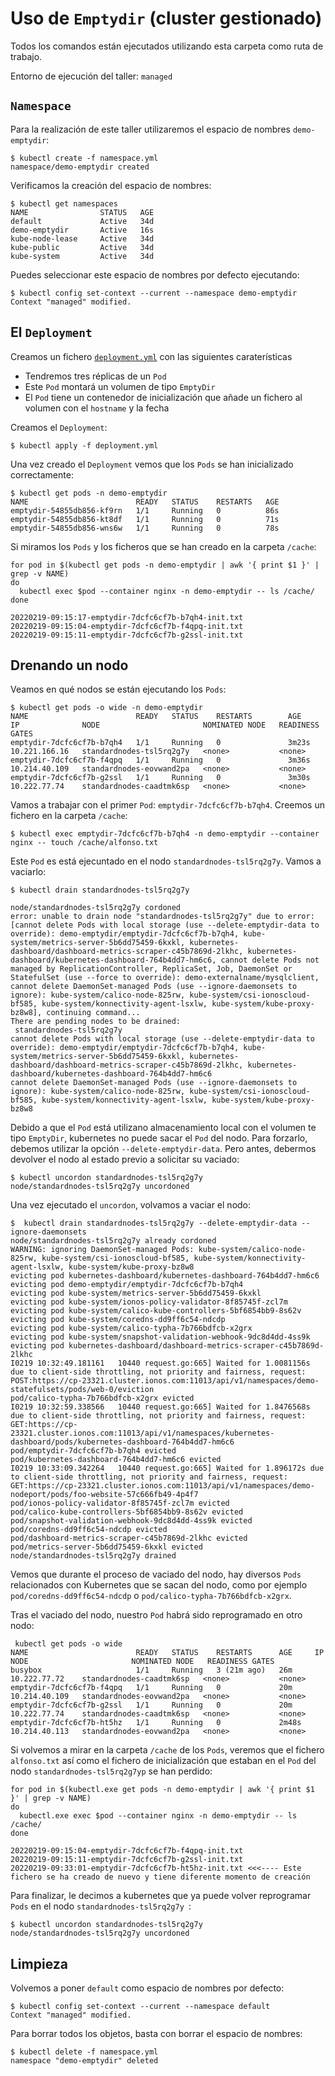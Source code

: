 # Uso de `Emptydir` (cluster gestionado)

Todos los comandos están ejecutados utilizando esta carpeta como ruta de trabajo.

Entorno de ejecución del taller: `managed`


## `Namespace`

Para la realización de este taller utilizaremos el espacio de nombres `demo-emptydir`:

```shell
$ kubectl create -f namespace.yml
namespace/demo-emptydir created
```

Verificamos la creación del espacio de nombres:

```shell
$ kubectl get namespaces
NAME                STATUS   AGE
default             Active   34d
demo-emptydir       Active   16s
kube-node-lease     Active   34d
kube-public         Active   34d
kube-system         Active   34d
```

Puedes seleccionar este espacio de nombres por defecto ejecutando:

```shell
$ kubectl config set-context --current --namespace demo-emptydir
Context "managed" modified.
```

## El `Deployment`

Creamos un fichero [`deployment.yml`](./deployment.yml) con las siguientes caraterísticas
* Tendremos tres réplicas de un `Pod`
* Este `Pod` montará un volumen de tipo `EmptyDir`
* El `Pod` tiene un contenedor de inicialización que añade un fichero al volumen
  con el `hostname` y la fecha

Creamos el `Deployment`:

```shell
$ kubectl apply -f deployment.yml
```

Una vez creado el `Deployment` vemos que los `Pods` se han inicializado correctamente:

```shell
$ kubectl get pods -n demo-emptydir
NAME                        READY   STATUS    RESTARTS   AGE
emptydir-54855db856-kf9rn   1/1     Running   0          86s
emptydir-54855db856-kt8df   1/1     Running   0          71s
emptydir-54855db856-wns6w   1/1     Running   0          78s
```

Si miramos los `Pods` y los ficheros que se han creado en la carpeta `/cache`:

```shell
for pod in $(kubectl get pods -n demo-emptydir | awk '{ print $1 }' | grep -v NAME)
do 
  kubectl exec $pod --container nginx -n demo-emptydir -- ls /cache/
done

20220219-09:15:17-emptydir-7dcfc6cf7b-b7qh4-init.txt
20220219-09:15:04-emptydir-7dcfc6cf7b-f4qpq-init.txt
20220219-09:15:11-emptydir-7dcfc6cf7b-g2ssl-init.txt
```

## Drenando un nodo

Veamos en qué nodos se están ejecutando los `Pods`:

```shell
$ kubectl get pods -o wide -n demo-emptydir
NAME                        READY   STATUS    RESTARTS        AGE     IP              NODE                       NOMINATED NODE   READINESS GATES
emptydir-7dcfc6cf7b-b7qh4   1/1     Running   0               3m23s   10.221.166.16   standardnodes-tsl5rq2g7y   <none>           <none>
emptydir-7dcfc6cf7b-f4qpq   1/1     Running   0               3m36s   10.214.40.109   standardnodes-eovwand2pa   <none>           <none>
emptydir-7dcfc6cf7b-g2ssl   1/1     Running   0               3m30s   10.222.77.74    standardnodes-caadtmk6sp   <none>           <none>
```

Vamos a trabajar con el primer `Pod`: `emptydir-7dcfc6cf7b-b7qh4`. Creemos un fichero en la carpeta `/cache`:

```shell
$ kubectl exec emptydir-7dcfc6cf7b-b7qh4 -n demo-emptydir --container nginx -- touch /cache/alfonso.txt
```

Este `Pod` es está ejecuntado en el nodo `standardnodes-tsl5rq2g7y`. Vamos a vaciarlo:

```shell
$ kubectl drain standardnodes-tsl5rq2g7y

node/standardnodes-tsl5rq2g7y cordoned
error: unable to drain node "standardnodes-tsl5rq2g7y" due to error:[cannot delete Pods with local storage (use --delete-emptydir-data to override): demo-emptydir/emptydir-7dcfc6cf7b-b7qh4, kube-system/metrics-server-5b6dd75459-6kxkl, kubernetes-dashboard/dashboard-metrics-scraper-c45b7869d-2lkhc, kubernetes-dashboard/kubernetes-dashboard-764b4dd7-hm6c6, cannot delete Pods not managed by ReplicationController, ReplicaSet, Job, DaemonSet or StatefulSet (use --force to override): demo-externalname/mysqlclient, cannot delete DaemonSet-managed Pods (use --ignore-daemonsets to ignore): kube-system/calico-node-825rw, kube-system/csi-ionoscloud-bf585, kube-system/konnectivity-agent-lsxlw, kube-system/kube-proxy-bz8w8], continuing command...
There are pending nodes to be drained:
 standardnodes-tsl5rq2g7y
cannot delete Pods with local storage (use --delete-emptydir-data to override): demo-emptydir/emptydir-7dcfc6cf7b-b7qh4, kube-system/metrics-server-5b6dd75459-6kxkl, kubernetes-dashboard/dashboard-metrics-scraper-c45b7869d-2lkhc, kubernetes-dashboard/kubernetes-dashboard-764b4dd7-hm6c6
cannot delete DaemonSet-managed Pods (use --ignore-daemonsets to ignore): kube-system/calico-node-825rw, kube-system/csi-ionoscloud-bf585, kube-system/konnectivity-agent-lsxlw, kube-system/kube-proxy-bz8w8
```

Debido a que el `Pod` está utilizano almacenamiento local con el volumen te tipo `EmptyDir`, kubernetes
no puede sacar el `Pod` del nodo. Para forzarlo, debemos utilizar la opción `--delete-emptydir-data`. Pero antes,
debermos devolver el nodo al estado previo a solicitar su vaciado:

```shell
$ kubectl uncordon standardnodes-tsl5rq2g7y  
node/standardnodes-tsl5rq2g7y uncordoned
```

Una vez ejecutado el `uncordon`, volvamos a vaciar el nodo:

```shell
$  kubectl drain standardnodes-tsl5rq2g7y --delete-emptydir-data --ignore-daemonsets
node/standardnodes-tsl5rq2g7y already cordoned
WARNING: ignoring DaemonSet-managed Pods: kube-system/calico-node-825rw, kube-system/csi-ionoscloud-bf585, kube-system/konnectivity-agent-lsxlw, kube-system/kube-proxy-bz8w8
evicting pod kubernetes-dashboard/kubernetes-dashboard-764b4dd7-hm6c6
evicting pod demo-emptydir/emptydir-7dcfc6cf7b-b7qh4
evicting pod kube-system/metrics-server-5b6dd75459-6kxkl
evicting pod kube-system/ionos-policy-validator-8f85745f-zcl7m
evicting pod kube-system/calico-kube-controllers-5bf6854bb9-8s62v
evicting pod kube-system/coredns-dd9ff6c54-ndcdp
evicting pod kube-system/calico-typha-7b766bdfcb-x2grx
evicting pod kube-system/snapshot-validation-webhook-9dc8d4dd-4ss9k
evicting pod kubernetes-dashboard/dashboard-metrics-scraper-c45b7869d-2lkhc
I0219 10:32:49.181161   10440 request.go:665] Waited for 1.0081156s due to client-side throttling, not priority and fairness, request: POST:https://cp-23321.cluster.ionos.com:11013/api/v1/namespaces/demo-statefulsets/pods/web-0/eviction
pod/calico-typha-7b766bdfcb-x2grx evicted
I0219 10:32:59.338566   10440 request.go:665] Waited for 1.8476568s due to client-side throttling, not priority and fairness, request: GET:https://cp-23321.cluster.ionos.com:11013/api/v1/namespaces/kubernetes-dashboard/pods/kubernetes-dashboard-764b4dd7-hm6c6
pod/emptydir-7dcfc6cf7b-b7qh4 evicted
pod/kubernetes-dashboard-764b4dd7-hm6c6 evicted
I0219 10:33:09.342264   10440 request.go:665] Waited for 1.896172s due to client-side throttling, not priority and fairness, request: GET:https://cp-23321.cluster.ionos.com:11013/api/v1/namespaces/demo-nodeport/pods/foo-website-57c666fb49-4p4f7
pod/ionos-policy-validator-8f85745f-zcl7m evicted
pod/calico-kube-controllers-5bf6854bb9-8s62v evicted
pod/snapshot-validation-webhook-9dc8d4dd-4ss9k evicted
pod/coredns-dd9ff6c54-ndcdp evicted
pod/dashboard-metrics-scraper-c45b7869d-2lkhc evicted
pod/metrics-server-5b6dd75459-6kxkl evicted
node/standardnodes-tsl5rq2g7y drained
```

Vemos que durante el proceso de vaciado del nodo, hay diversos `Pods` relacionados con Kubernetes 
que se sacan del nodo, como por ejemplo `pod/coredns-dd9ff6c54-ndcdp` o `pod/calico-typha-7b766bdfcb-x2grx`.

Tras el vaciado del nodo, nuestro `Pod` habrá sido reprogramado en otro nodo:

```shell
 kubectl get pods -o wide                  
NAME                        READY   STATUS    RESTARTS      AGE     IP              NODE                       NOMINATED NODE   READINESS GATES
busybox                     1/1     Running   3 (21m ago)   26m     10.222.77.72    standardnodes-caadtmk6sp   <none>           <none>
emptydir-7dcfc6cf7b-f4qpq   1/1     Running   0             20m     10.214.40.109   standardnodes-eovwand2pa   <none>           <none>
emptydir-7dcfc6cf7b-g2ssl   1/1     Running   0             20m     10.222.77.74    standardnodes-caadtmk6sp   <none>           <none>
emptydir-7dcfc6cf7b-ht5hz   1/1     Running   0             2m48s   10.214.40.113   standardnodes-eovwand2pa   <none>           <none>
```

Si volvemos a mirar en la carpeta `/cache` de los `Pods`, veremos que el fichero `alfonso.txt` así como el fichero
de inicialización que estaban en el `Pod` del nodo `standardnodes-tsl5rq2g7yp` se han perdido:

```shell
for pod in $(kubectl.exe get pods -n demo-emptydir | awk '{ print $1 }' | grep -v NAME)
do 
  kubectl.exe exec $pod --container nginx -n demo-emptydir -- ls /cache/
done

20220219-09:15:04-emptydir-7dcfc6cf7b-f4qpq-init.txt
20220219-09:15:11-emptydir-7dcfc6cf7b-g2ssl-init.txt
20220219-09:33:01-emptydir-7dcfc6cf7b-ht5hz-init.txt <<<---- Este fichero se ha creado de nuevo y tiene diferente momento de creación
```

Para finalizar, le decimos a kubernetes que ya puede volver reprogramar `Pods` en el nodo `standardnodes-tsl5rq2g7y `:

```shell
$ kubectl uncordon standardnodes-tsl5rq2g7y 
node/standardnodes-tsl5rq2g7y uncordoned
```

## Limpieza

Volvemos a poner `default` como espacio de nombres por defecto:

```shell
$ kubectl config set-context --current --namespace default
Context "managed" modified.
```


Para borrar todos los objetos, basta con borrar el espacio de nombres:

```shell
$ kubectl delete -f namespace.yml
namespace "demo-emptydir" deleted
```
